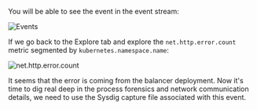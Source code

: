You will be able to see the event in the event stream:

![Events](/sysdig/scenarios/monitor-lab05/assets/image10.png)

If we go back to the Explore tab and explore the `net.http.error.count` metric segmented by `kubernetes.namespace.name`:

![net.http.error.count](/sysdig/scenarios/monitor-lab05/assets/image11.png)

It seems that the error is coming from the balancer deployment. Now it's time to dig real deep in the process forensics and network communication details, we need to use the Sysdig capture file associated with this event.
